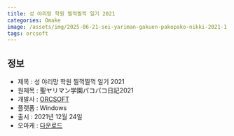 ```yaml
---
title: 성 야리망 학원 찔꺽찔꺽 일기 2021
categories: Omake
image: /assets/img/2025-06-21-sei-yariman-gakuen-pakopako-nikki-2021-1.jpg
tags: orcsoft
---
```


## 정보

* 제목 : 성 야리망 학원 찔꺽찔꺽 일기 2021
* 원제목 : 聖ヤリマン学園パコパコ日記2021
* 개발사 : [ORCSOFT](/tags/orcsoft)
* 플랫폼 : Windows
* 출시 : 2021년 12월 24일
* 오마케 : [다운로드](/assets/omake/sei-yariman-gakuen-pakopako-nikki-2021.zip)

